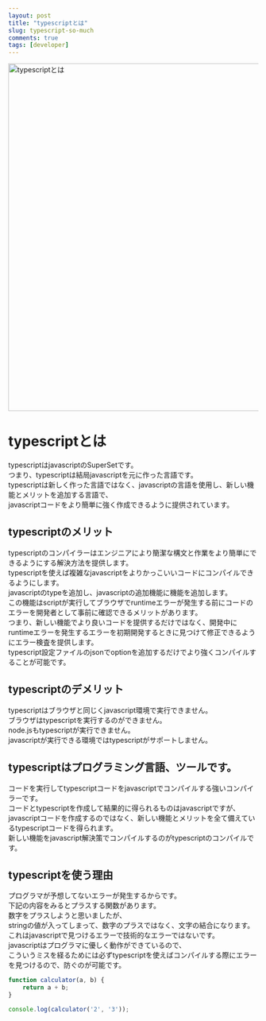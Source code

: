 ```yaml
---
layout: post
title: "typescriptとは"
slug: typescript-so-much
comments: true
tags: [developer]
---
```

<img src="https://drive.google.com/uc?export=view&id=1u7BSBIt1dMa6djlVbF-VmF72fTZ1X3TL" alt="typescriptとは"  width="700">

# typescriptとは
typescriptはjavascriptの<span style="color=red;">SuperSetです。  
つまり、typescriptは結局javascriptを元に作った言語です。  
typescriptは新しく作った言語ではなく、javascriptの言語を使用し、新しい機能とメリットを追加する言語で、  
javascriptコードをより簡単に強く作成できるように提供されています。  

## typescriptのメリット
typescriptのコンパイラーはエンジニアにより簡潔な構文と作業をより簡単にできるようにする解決方法を提供します。  
typescriptを使えば複雑なjavascriptをよりかっこいいコードにコンパイルできるようにします。  
javascriptのtypeを追加し、javascriptの追加機能に機能を追加します。  
この機能はscriptが実行してブラウザでruntimeエラーが発生する前にコードのエラーを開発者として事前に確認できるメリットがあります。  
つまり、新しい機能でより良いコードを提供するだけではなく、開発中にruntimeエラーを発生するエラーを初期開発するときに見つけて修正できるようにエラー検査を提供します。  
typescript設定ファイルのjsonでoptionを追加するだけでより強くコンパイルすることが可能です。　　

## typescriptのデメリット
typescriptはブラウザと同じくjavascript環境で実行できません。  
ブラウザはtypescriptを実行するのができません。  
node.jsもtypescriptが実行できません。  
javascriptが実行できる環境ではtypescriptがサポートしません。  

## typescriptはプログラミング言語、ツールです。
コードを実行してtypescriptコードをjavascriptでコンパイルする強いコンパイラーです。  
コードとtypescriptを作成して結果的に得られるものはjavascriptですが、  
javascriptコードを作成するのではなく、新しい機能とメリットを全て備えているtypescriptコードを得られます。  
新しい機能をjavascript解決策でコンパイルするのがtypescriptのコンパイルです。  

## typescriptを使う理由
プログラマが予想してないエラーが発生するからです。  
下記の内容をみるとプラスする関数があります。  
数字をプラスしようと思いましたが、  
stringの値が入ってしまって、数字のプラスではなく、文字の結合になります。   
これはjavascriptで見つけるエラーで技術的なエラーではないです。  
javascriptはプログラマに優しく動作ができているので、  
こういうミスを経るためには必ずtypescriptを使えばコンパイルする際にエラーを見つけるので、防ぐのが可能です。  
```javascript
function calculator(a, b) {
    return a + b;
}

console.log(calculator('2', '3'));
```